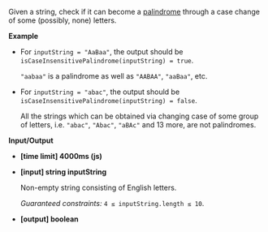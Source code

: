 ﻿Given a string, check if it can become a [palindrome](keyword://palindrome) through a case change of some (possibly, none) letters.

**Example**

*   For `inputString = "AaBaa"`, the output should be
    `isCaseInsensitivePalindrome(inputString) = true`.

    `"aabaa"` is a palindrome as well as `"AABAA"`, `"aaBaa"`, etc.

*   For `inputString = "abac"`, the output should be
    `isCaseInsensitivePalindrome(inputString) = false`.

    All the strings which can be obtained via changing case of some group of letters, i.e. `"abac"`, `"Abac"`, `"aBAc"` and 13 more, are not palindromes.

**Input/Output**

*   **[time limit] 4000ms (js)**

*   **[input] string inputString**

    Non-empty string consisting of English letters.

    _Guaranteed constraints:_
    `4 ≤ inputString.length ≤ 10`.

*   **[output] boolean**